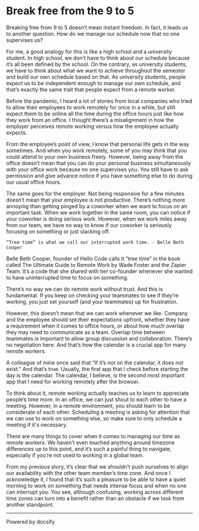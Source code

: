 # Break free from the 9 to 5

Breaking free from 9 to 5 doesn’t mean instant freedom. In fact, it leads us to another question. How do we manage our schedule now that no one supervises us?

For me, a good analogy for this is like a high school and a university student. In high school, we don’t have to think about our schedule because it’s all been defined by the school. On the contrary, as university students, we have to think about what we want to achieve throughout the semester and build our own schedule based on that. As university students, people expect us to be independent enough to manage our own schedule, and that’s exactly the same trait that people expect from a remote worker. 

Before the pandemic, I heard a lot of stories from local companies who tried to allow their employees to work remotely for once in a while, but still expect them to be online all the time during the office hours just like how they work from an office. I thought there’s a misalignment in how the employer perceives remote working versus how the employee actually expects.

From the employee’s point of view, I know that personal life gets in the way sometimes. And when you work remotely, some of you may think that you could attend to your own business freely. However, being away from the office doesn’t mean that you can do your personal business simultaneously with your office work because no one supervises you. You still have to ask permission and give advance notice if you have something else to do during our usual office hours. 

The same goes for the employer. Not being responsive for a few minutes doesn’t mean that your employee is not productive. There’s nothing more annoying than getting pinged by a coworker when we want to focus on an important task. When we work together in the same room, you can notice if your coworker is doing serious work. However, when we work miles away from our team, we have no way to know if our coworker is seriously focusing on something or just slacking off. 

`“Tree time” is what we call our interrupted work time. - Belle Beth Cooper`

Belle Beth Cooper, founder of Hello Code calls it “tree time” in the book called The Ultimate Guide to Remote Work by Wade Foster and the Zapier Team. It’s a code that she shared with her co-founder whenever she wanted to have uninterrupted time to focus on something.

There’s no way we can do remote work without trust. And this is fundamental. If you keep on checking your teammates to see if they’re working, you just set yourself (and your teammates) up for frustration.

However, this doesn’t mean that we can work whenever we like. Company and the employee should set their expectations upfront, whether they have a requirement when it comes to office hours, or about how much overlap they may need to communicate as a team. Overlap time between teammates is important to allow group discussion and collaboration. There’s no negotiation here. And that’s how the calendar is a crucial app for many remote workers.

A colleague of mine once said that “If it’s not on the calendar, it does not exist.” And that’s true. Usually, the first app that I check before starting the day is the calendar. The calendar, I believe, is the second most important app that I need for working remotely after the browser.

To think about it, remote working actually teaches us to learn to appreciate people’s time more. In an office, we can just shout to each other to have a meeting. However, in a remote environment, you should learn to be considerate of each other. Scheduling a meeting is asking for attention that we can use to work on something else, so make sure to only schedule a meeting if it's necessary.  

There are many things to cover when it comes to managing our time as remote workers. We haven’t even touched anything around timezone differences up to this point, and it’s such a painful thing to navigate, especially if you’re not used to working in a global team. 

From my previous story, it’s clear that we shouldn’t push ourselves to align our availability with the other team member’s time zone. And once I acknowledge it, I found that it’s such a pleasure to be able to have a quiet morning to work on something that needs intense focus and when no one can interrupt you. You see, although confusing, working across different time zones can turn into a benefit rather than an obstacle if we look from another standpoint.

----

<a href="https://docsify.js.org" target="_blank" style="color: inherit; font-weight: normal; text-decoration: none;">Powered by docsify</a>
